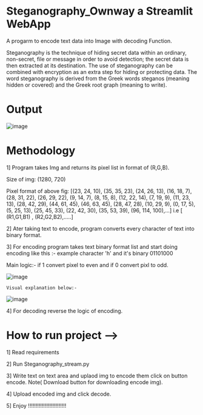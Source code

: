 # Steganography_Ownway a Streamlit WebApp
A progarm to encode text data into Image  with decoding Function.

Steganography is the technique of hiding secret data within an ordinary, non-secret, file or message in order to avoid detection; the secret data is then extracted at its destination. The use of steganography can be combined with encryption as an extra step for hiding or protecting data. The word steganography is derived from the Greek words steganos (meaning hidden or covered) and the Greek root graph (meaning to write).

# Output

![image](https://user-images.githubusercontent.com/67000746/206674897-f9def5df-c526-4a70-b454-83f6c141b2ef.png)

# Methodology

1] Program takes Img and returns its pixel list in format of (R,G,B).
  

  Size of img: (1280, 720)

Pixel format of above fig: 
[(23, 24, 10), (35, 35, 23), (24, 26, 13), (16, 18, 7), (28, 31, 22), (26, 29, 22), (9, 14, 7), (8, 15, 8), (12, 22, 14), (7, 19, 9), (11, 23, 13), (28, 42, 29), (44, 61, 45), (46, 63, 45), (28, 47, 28), (10, 29, 9), (0, 17, 5), (5, 25, 13), (25, 45, 33), (22, 42, 30), (35, 53, 39), (96, 114, 100),...]
i.e [ (R1,G1,B1) , (R2,G2,B2),.....]

2] Ater taking text to encode, program converts every character of text into binary format.

3]  For encoding program takes text binary format list and start doing encoding like this :-
    example character 'h' and it's binary 01101000
    
    
   Main logic:-  if 1 convert pixel to even and if 0 convert pixl to odd.
   
   ![image](https://user-images.githubusercontent.com/67000746/206677859-871510d2-2fd4-4b50-85eb-5754ad54c513.png)
    
    Visual explanation below:- 
      
   ![image](https://user-images.githubusercontent.com/67000746/206677567-28f5f9d5-5559-4306-92f2-7d3a1d6678fd.png)
   
4] For decoding reverse the logic of encoding.


# How to run project -->

1] Read requirements

2] Run Steganography_stream.py

3] Write text on text area and uplaod img to encode them click on button encode. Note( Download button for downloading encode img).

4] Upload encoded img and click decode.

5] Enjoy !!!!!!!!!!!!!!!!!!!!!!!!!

 
  
    
